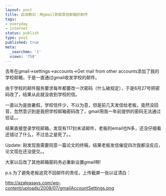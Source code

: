 ```yaml
---
layout: post
title: 血泪教训：用gmail获取其他邮箱的邮件
tags:
- everyday
- internet
status: publish
type: post
published: true
meta:
  _searchme: '1'
  views: '758'
---
```

去年在gmail-&gt;settings-&gt;accounts-&gt;<span class="jwjW1c">Get mail from other accounts添加了我的学校邮箱，于是一直通过gmail收发学校的邮件。</span>

由于学校的邮件服务要求每年都要改一次密码（什么破规定），于是6月27号把密码改了，结果从此就没收到学校的信。

一直以为是放暑假，学校信件少，不以为意，但是前几天发信给老板，竟然没回音，忽然意识到是我把学校邮箱密码改了，gmail用我一年前提供的密码无法通过验证。。

结果直接登录学校邮箱，发现有117封未读邮件，老板的email也N多，还没仔细看还错过了什么，不过总之是死了。。

Update: 刚发现我需要同意一篇论文的终稿，结果老板发信催促四次我都没反应，论文现在还没提交。。

大家以后改了其他邮箱密码务必重新设置gmail啊!

p.s.为了避免老板追究不回邮件的责任，上传截屏一张以证清白：

<a href="http://azaleasays.com/wp-content/uploads/2008/07/gmailAccountSettings.png">http://azaleasays.com/wp-content/uploads/2008/07/gmailAccountSettings.png</a>
